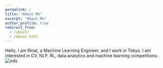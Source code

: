 ```yaml
---
permalink: /
title: "About Me"
excerpt: "About Me"
author_profile: true
redirect_from: 
  - /about/
  - /about.html
---
```

Hello, I am Rinat, a Machine Learning Engineer, and I work in Tokyo. I am interested in CV, NLP, RL, data analytics and machine learning competitions.
![ods](ods_stickers.jpg)
